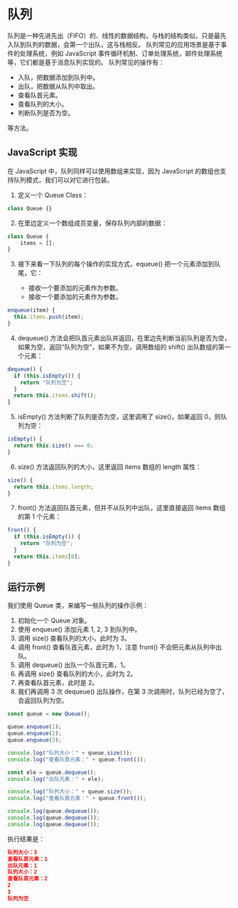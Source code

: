 # 队列

队列是一种先进先出（FIFO）的、线性的数据结构，与栈的结构类似，只是最先入队到队列的数据，会第一个出队，这与栈相反。 队列常见的应用场景是基于事件的处理系统，例如 JavaScript 事件循环机制、订单处理系统，邮件处理系统等，它们都是基于消息队列实现的。 队列常见的操作有：

- 入队，把数据添加到队列中。
- 出队，把数据从队列中取出。
- 查看队首元素。
- 查看队列的大小。
- 判断队列是否为空。

等方法。

## JavaScript 实现

在 JavaScript 中，队列同样可以使用数组来实现，因为 JavaScript 的数组也支持队列模式，我们可以对它进行包装。

1. 定义一个 Queue Class：

```javascript
class Queue {}
```

2. 在里边定义一个数组成员变量，保存队列内部的数据：

```javascript
class Queue {
	items = [];
}
```

3. 接下来看一下队列的每个操作的实现方式，equeue() 把一个元素添加到队尾，它：

   - 接收一个要添加的元素作为参数。
   - 接收一个要添加的元素作为参数。

```javascript
enqueue(item) {
  this.items.push(item);
}
```

4. dequeue() 方法会把队首元素出队并返回，在里边先判断当前队列是否为空，如果为空，返回“队列为空”，如果不为空，调用数组的 shift() 出队数组的第一个元素：

```javascript
dequeue() {
  if (this.isEmpty()) {
    return "队列为空";
  }
  return this.items.shift();
}
```

5. isEmpty() 方法判断了队列是否为空，这里调用了 size()，如果返回 0，则队列为空：

```javascript
isEmpty() {
  return this.size() === 0;
}
```

6. size() 方法返回队列的大小，这里返回 items 数组的 length 属性：

```javascript
size() {
  return this.items.length;
}
```

7. front() 方法返回队首元素，但并不从队列中出队，这里直接返回 items 数组的第 1 个元素：

```javascript
front() {
  if (this.isEmpty()) {
    return "队列为空";
  }
  return this.items[0];
}
```

## 运行示例

我们使用 Queue 类，来编写一些队列的操作示例：

1. 初始化一个 Queue 对象。
2. 使用 enqueue() 添加元素 1, 2, 3 到队列中。
3. 调用 size() 查看队列的大小，此时为 3。
4. 调用 front() 查看队首元素，此时为 1，注意 front() 不会把元素从队列中出队。
5. 调用 dequeue() 出队一个队首元素，1。
6. 再调用 size() 查看队列的大小，此时为 2。
7. 再查看队首元素，此时是 2。
8. 我们再调用 3 次 dequeue() 出队操作，在第 3 次调用时，队列已经为空了，会返回队列为空。

```javascript
const queue = new Queue();

queue.enqueue(1);
queue.enqueue(2);
queue.enqueue(3);

console.log("队列大小：" + queue.size());
console.log("查看队首元素：" + queue.front());

const ele = queue.dequeue();
console.log("出队元素：" + ele);

console.log("队列大小：" + queue.size());
console.log("查看队首元素：" + queue.front());

console.log(queue.dequeue());
console.log(queue.dequeue());
console.log(queue.dequeue());
```

执行结果是：

```json
队列大小：3
查看队首元素：1
出队元素：1
队列大小：2
查看队首元素：2
2
3
队列为空
```
